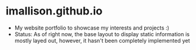 # imallison.github.io
- My website portfolio to showcase my interests and projects :)
- Status: As of right now, the base layout to display static information is mostly layed out,  however, it hasn't been completely implemented yet
